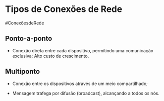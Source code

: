 
# Tipos de Conexões de Rede

#ConexõesdeRede

## Ponto-a-ponto

- Conexão direta entre cada dispositivo, permitindo uma comunicação exclusiva; Alto custo de crescimento.

## Multiponto

- Conexão entre os dispositivos através de um meio compartilhado; 

- Mensagem trafega por difusão (broadcast), alcançando a todos os nós.


